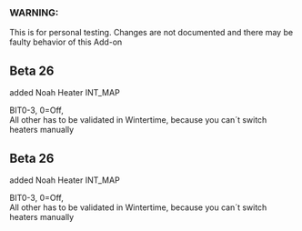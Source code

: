 ### WARNING: 
This is for personal testing. 
Changes are not documented and there may be faulty behavior of this Add-on

## Beta 26

added Noah Heater INT_MAP

BIT0-3, 0=Off,   
All other has to be validated in Wintertime, because you can´t switch heaters manually

## Beta 26

added Noah Heater INT_MAP

BIT0-3, 0=Off,   
All other has to be validated in Wintertime, because you can´t switch heaters manually

